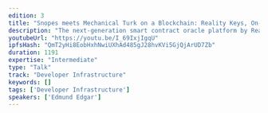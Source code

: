 ```yaml
---
edition: 3
title: "Snopes meets Mechanical Turk on a Blockchain: Reality Keys, On-chain Truth Verification and Subjectivocracy"
description: "The next-generation smart contract oracle platform by Reality Keys crowd-sources the process of data gathering and fact checking with an incentive-based system on the Ethereum blockchain. Our system is designed allow contract authors to fetch arbitrary structured or unstructured factual data, without relying on a pre-existing trusted off-chain data source."
youtubeUrl: "https://youtu.be/I_69IxjIgqU"
ipfsHash: "QmT2yHi8EobHxhNwiUXhAd485gJ28hvKVi5GjQjArUD7Zb"
duration: 1191
expertise: "Intermediate"
type: "Talk"
track: "Developer Infrastructure"
keywords: []
tags: ['Developer Infrastructure']
speakers: ['Edmund Edgar']
---
```

